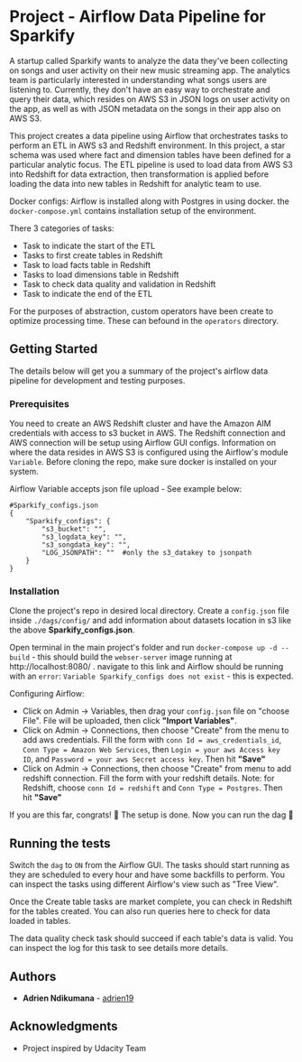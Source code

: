 # Project - Airflow Data Pipeline for Sparkify

A startup called Sparkify wants to analyze the data they've been collecting on songs and user activity on their new music streaming app. The analytics team is particularly interested in understanding what songs users are listening to. Currently, they don't have an easy way to orchestrate and query their data, which resides on AWS S3 in JSON logs on user activity on the app, as well as with JSON metadata on the songs in their app also on AWS S3.

This project creates a data pipeline using Airflow that orchestrates tasks to perform an ETL in AWS s3 and Redshift environment. In this project, a star schema was used where fact and dimension tables have been defined for a particular analytic focus. The ETL pipeline is used to load data from AWS S3 into Redshift for data extraction, then transformation is applied before loading the data into new tables in Redshift for analytic team to use.

Docker configs: Airflow is installed along with Postgres in using docker. the `docker-compose.yml` contains installation setup of the environment.

There 3 categories of tasks:
* Task to indicate the start of the ETL
* Tasks to first create tables in Redshift
* Task to load facts table in Redshift
* Tasks to load dimensions table in Redshift
* Task to check data quality and validation in Redshift
* Task to indicate the end of the ETL

For the purposes of abstraction, custom operators have been create to optimize processing time. These can befound in the `operators` directory.

## Getting Started

The details below will get you a summary of the project's airflow data pipeline for development and testing purposes.

### Prerequisites

You need to create an AWS Redshift cluster and have the Amazon AIM credentials with access to s3 bucket in AWS. The Redshift connection and AWS connection will be setup using Airflow GUI configs. Information on where the data resides in AWS S3 is configured using the Airflow's module `Variable`. Before cloning the repo, make sure docker is installed on your system.

Airflow Variable accepts json file upload - See example below:
```
#Sparkify_configs.json
{
	"Sparkify_configs": {
		"s3_bucket": "",
		"s3_logdata_key": "",
		"s3_songdata_key": "",
		"LOG_JSONPATH": ""  #only the s3_datakey to jsonpath
	}
}
```

### Installation

Clone the project's repo in desired local directory. Create a `config.json` file inside `./dags/config/` and add information about datasets location in s3 like the above **Sparkify_configs.json**.

Open terminal in the main project's folder and run `docker-compose up -d --build` - this should build the `webser-server` image running at http://localhost:8080/ . navigate to this link and Airflow should be running with an `error`: `Variable Sparkify_configs does not exist` - this is expected.

Configuring Airflow:
* Click on Admin -> Variables, then drag your `config.json` file on "choose File". File will be uploaded, then click **"Import Variables"**.
* Click on Admin -> Connections, then choose "Create" from the menu to add aws credentials. Fill the form with `conn Id = aws_credentials_id`, `Conn Type = Amazon Web Services`, then `Login = your aws Access key ID`, and `Password = your aws Secret access key`. Then hit **"Save"**
* Click on Admin -> Connections, then choose "Create" from menu to add redshift connection. Fill the form with your redshift details. Note: for Redshift, choose  `conn Id = redshift` and `Conn Type = Postgres`. Then hit **"Save"**

If you are this far, congrats! :tada: The setup is done. Now you can run the dag :clap:

## Running the tests

Switch the `dag` to `ON` from the Airflow GUI. The tasks should start running as they are scheduled to every hour and have some backfills to perform. You can inspect the tasks using different Airflow's view such as "Tree View".

Once the Create table tasks are market complete, you can check in Redshift for the tables created. You can also run queries here to check for data loaded in tables.

The data quality check task should succeed if each table's data is valid. You can inspect the log for this task to see details more details.


## Authors

* **Adrien Ndikumana** - [adrien19](https://github.com/adrien19)


## Acknowledgments

* Project inspired by Udacity Team
